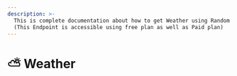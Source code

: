 ```yaml
---
description: >-
  This is complete documentation about how to get Weather using Random Stuff API
  (This Endpoint is accessible using free plan as well as Paid plan)
---
```


# ⛅ Weather

